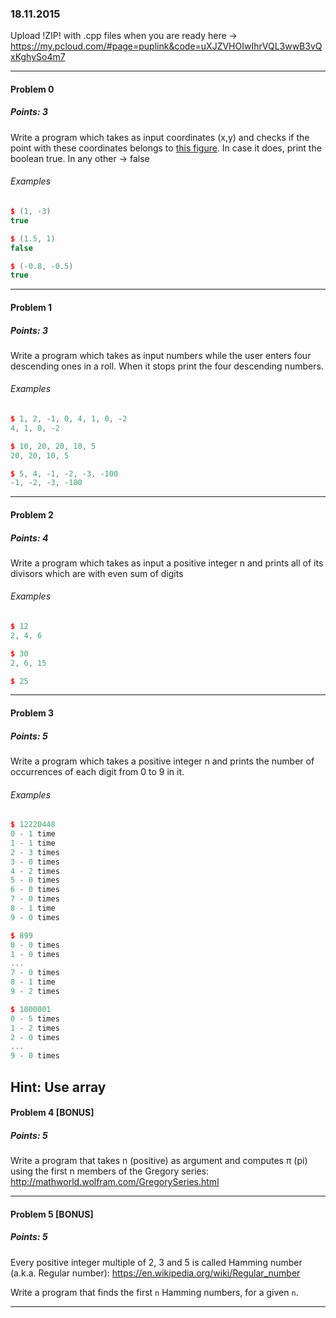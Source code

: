 ### 18.11.2015

Upload !ZIP! with .cpp files when you are ready here -> https://my.pcloud.com/#page=puplink&code=uXJZVHOIwIhrVQL3wwB3vQxKghySo4m7

---

#### Problem 0
##### Points: 3

Write a program which takes as input coordinates (x,y) and checks if the point with these coordinates belongs
to [this figure](https://gyazo.com/dee8c06f86bac440d606b55e4ca1457d). In case it does, print the boolean true. In any other -> false

###### Examples

```c++
$ (1, -3)
true

$ (1.5, 1)
false

$ (-0.8, -0.5)
true
```

---

#### Problem 1
##### Points: 3

Write a program which takes as input numbers while the user enters four descending ones in a roll. When it stops print the four descending numbers.

###### Examples

```c++
$ 1, 2, -1, 0, 4, 1, 0, -2
4, 1, 0, -2

$ 10, 20, 20, 10, 5
20, 20, 10, 5

$ 5, 4, -1, -2, -3, -100
-1, -2, -3, -100
```

---

#### Problem 2
##### Points: 4

Write a program which takes as input a positive integer n and prints all of its divisors which are with even sum of digits

###### Examples
```c++
$ 12
2, 4, 6

$ 30
2, 6, 15

$ 25

```
---

#### Problem 3
##### Points: 5

Write a program which takes a positive integer n and prints the number of occurrences of each digit from 0 to 9 in it.

###### Examples

```c++
$ 12220448
0 - 1 time
1 - 1 time
2 - 3 times
3 - 0 times
4 - 2 times
5 - 0 times
6 - 0 times
7 - 0 times
8 - 1 time
9 - 0 times

$ 899 
0 - 0 times
1 - 0 times
...
7 - 0 times
8 - 1 time
9 - 2 times

$ 1000001
0 - 5 times
1 - 2 times
2 - 0 times
...
9 - 0 times
```
**Hint:** Use array
---

#### Problem 4 [BONUS]
##### Points: 5

Write a program that takes n (positive) as argument and computes π (pi) using the first n members of the Gregory series: http://mathworld.wolfram.com/GregorySeries.html

---

#### Problem 5 [BONUS]
##### Points: 5

Every positive integer multiple of 2, 3 and 5 is called Hamming number (a.k.a. Regular number): https://en.wikipedia.org/wiki/Regular_number

Write a program that finds the first `n` Hamming numbers, for a given `n`.

---
